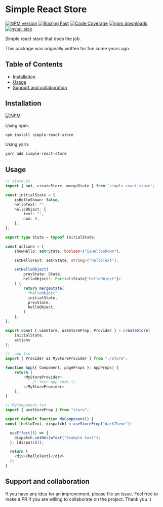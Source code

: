 # Simple React Store

[npm-url]: https://npmjs.org/package/simple-react-store
[npm-image]: http://img.shields.io/npm/v/simple-react-store.svg

[![NPM version][npm-image]][npm-url] [![Blazing Fast](https://badgen.now.sh/badge/speed/blazing%20%F0%9F%94%A5/green)](https://github.com/MattCCC/simple-react-store) [![Code Coverage](https://badgen.now.sh/badge/coverage/94.53/blue)](https://github.com/MattCCC/simple-react-store) [![npm downloads](https://img.shields.io/npm/dm/simple-react-store.svg?style=flat-square)](http://npm-stat.com/charts.html?package=simple-react-store) [![install size](https://packagephobia.now.sh/badge?p=simple-react-store)](https://packagephobia.now.sh/result?p=simple-react-store)

Simple react store that does the job.

This package was originally written for fun some years ago.

## Table of Contents

- [Installation](#installation)
- [Usage](#usage)
- [Support and collaboration](#support-and-collaboration)

## Installation

[![NPM](https://nodei.co/npm/simple-react-store.png)](https://npmjs.org/package/simple-react-store)

Using npm:

```bash
npm install simple-react-store
```

Using yarn:

```bash
yarn add simple-react-store
```

## Usage

```typescript
// store.ts
import { set, createStore, mergeState } from 'simple-react-store';

const initialState = {
    isHelloShown: false,
    helloText: "",
    helloObject: {
        text: "",
        num: 0,
    },
};

export type State = typeof initialState;

const actions = {
    showHello: set<State, boolean>("isHelloShown"),

    setHelloText: set<State, string>("helloText"),

    setHelloObject(
        prevState: State,
        helloObject?: Partial<State["helloObject"]>
    ) {
        return mergeState(
          "helloObject"
          initialState,
          prevState,
          helloObject,
        )
    },
};

export const { useStore, useStoreProp, Provider } = createStore(
    initialState,
    actions
);

// _app.tsx
import { Provider as MyStoreProvider } from "./store";

function App({ Component, pageProps }: AppProps) {
    return (
        <MyStoreProvider>
            /* Your app code */
        </MyStoreProvider>
    );
}

// MyComponent.tsx
import { useStoreProp } from "store";

export default function MyComponent() {
const [helloText, dispatch] = useStoreProp("darkTheme");

  useEffect(() => {
    dispatch.setHelloText("Example text");
  }, [dispatch]);

  return (
    <div>{helloText}</div>
  );
}

```

## Support and collaboration

If you have any idea for an improvement, please file an issue. Feel free to make a PR if you are willing to collaborate on the project. Thank you :)
